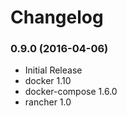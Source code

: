 # Changelog

### 0.9.0 (2016-04-06)
* Initial Release
* docker 1.10
* docker-compose 1.6.0
* rancher 1.0
